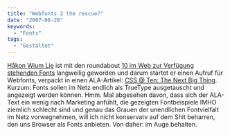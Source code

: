 ```yaml
---
title: "Webfonts 2 the rescue?"
date: "2007-08-28"
keywords:
  - "Fonts"
tags:
  - "Gestaltet"
---
```


[Håkon Wium Lie](http://people.opera.com/howcome/) ist mit den roundabout [10 im Web zur Verfügung stehenden Fonts](http://news.com.com/Microsofts+forgotten+monopoly/2010-1032_3-6085417.html) langweilig geworden und darum startet er einen Aufruf für Webfonts, verpackt in einen ALA\-Artikel: [CSS @ Ten: The Next Big Thing](http://www.alistapart.com/articles/cssatten). Kurzum: Fonts sollen im Netz endlich als TrueType ausgetauscht und angezeigt werden können. Hmm. Mal abgesehen davon, dass sich der ALA-Text ein wenig nach Marketing anfühlt, die gezeigten Fontbeispiele IMHO ziemlich schlecht sind und genau das Grauen der unendlichen Fontvielfalt im Netz vorwegnehmen, will ich nicht konservatv auf dem Shit beharren, den uns Browser als Fonts anbieten. Von daher: im Auge behalten.
